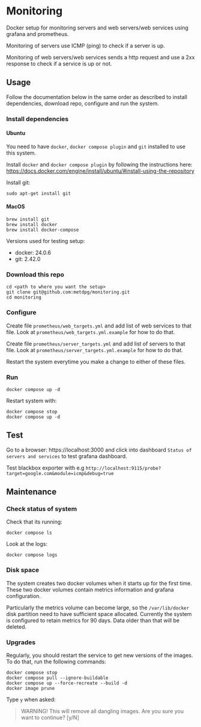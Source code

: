# Monitoring

Docker setup for monitoring servers and web servers/web services using grafana and prometheus.

Monitoring of servers use ICMP (ping) to check if a server is up.

Monitoring of web servers/web services sends a http request and use a 2xx response to check if a service is up or not.

## Usage

Follow the documentation below in the same order as described to install dependencies, download repo, configure and run the system.

### Install dependencies

#### Ubuntu

You need to have `docker`, `docker compose plugin` and `git` installed to use this system.

Install `docker` and `docker compose plugin` by following the instructions here: https://docs.docker.com/engine/install/ubuntu/#install-using-the-repository

Install git:

```shell
sudo apt-get install git
```

#### MacOS

```shell
brew install git
brew install docker
brew install docker-compose
```

Versions used for testing setup:

- docker: 24.0.6
- git: 2.42.0

### Download this repo

```shell
cd <path to where you want the setup>
git clone git@github.com:metdpg/monitoring.git
cd monitoring
```

### Configure

Create file `prometheus/web_targets.yml` and add list of web services to that file. Look at `prometheus/web_targets.yml.example` for how to do that.

Create file `prometheus/server_targets.yml` and add list of servers to that file.  Look at `prometheus/server_targets.yml.example` for how to do that.

Restart the system everytime you make a change to either of these files.

### Run

```shell
docker compose up -d
```

Restart system with:

```shell
docker compose stop
docker compose up -d
```

## Test

Go to a browser: https://localhost:3000 and click into dashboard `Status of servers and services` to test grafana dashboard.

Test blackbox exporter with e.g `http://localhost:9115/probe?target=google.com&module=icmp&debug=true`

## Maintenance

### Check status of system

Check that its running:

```shell
docker compose ls
```

Look at the logs:

```shell
docker compose logs
```

### Disk space

The system creates two docker volumes when it starts up for the first time. These two docker volumes contain metrics information and grafana configuration.

Particularly the metrics volume can become large, so the `/var/lib/docker` disk partition need to have sufficient space allocated. Currently the system is configured to retain metrics for 90 days. Data older than that will be deleted.

### Upgrades

Regularly, you should restart the service to get new versions of the images. To do that, run the following commands:

```shell
docker compose stop
docker compose pull --ignore-buildable
docker compose up --force-recreate --build -d
docker image prune
```

Type `y` when asked:

>WARNING! This will remove all dangling images.
Are you sure you want to continue? [y/N]
